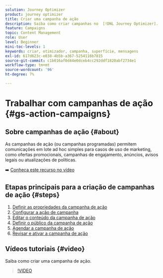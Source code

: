 ```yaml
---
solution: Journey Optimizer
product: journey optimizer
title: Criar uma campanha de ação
description: Saiba como criar campanhas no  [!DNL Journey Optimizer].
feature: Campaigns
topic: Content Management
role: User
level: Beginner
mini-toc-levels: 1
keywords: criar, otimizador, campanha, superfície, mensagens
exl-id: 617d623c-e038-4b5b-a367-5254116b7815
source-git-commit: c1b016af0d44e0dceb4cc292ddf1820abf2734e1
workflow-type: tm+mt
source-wordcount: '96'
ht-degree: 7%

---
```



# Trabalhar com campanhas de ação {#gs-action-campaigns}

## Sobre campanhas de ação {#about}

As campanhas de ação (ou campanhas programadas) permitem comunicações em lote ad hoc simples para casos de uso de marketing, como ofertas promocionais, campanhas de engajamento, anúncios, avisos legais ou atualizações de políticas.

➡️ [Conheça este recurso no vídeo](#video)

## Etapas principais para a criação de campanhas de ação {#steps}

1. [Definir as propriedades da campanha de ação](campaign-properties.md)
1. [Configurar a ação de campanha](campaign-action.md)
1. [Editar o conteúdo da campanha de ação](campaign-content.md)
1. [Definir o público da campanha de ação](campaign-audience.md)
1. [Agendar a campanha de ação](campaign-schedule.md)
1. [Revisar e ativar a campanha de ação](review-activate-campaign.md)

## Vídeos tutoriais {#video}

Saiba como criar uma campanha de ação.

>[!VIDEO](https://video.tv.adobe.com/v/3414156?quality=12&captions=por_br)
